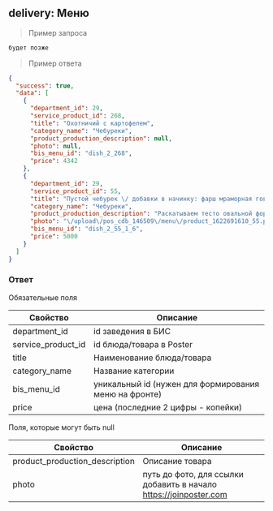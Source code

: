 ## delivery: Меню

> Пример запроса
```javascript
будет позже
```

> Пример ответа 
```json
{
  "success": true,
  "data": [
    {
      "department_id": 29,
      "service_product_id": 268,
      "title": "Охотничий с картофелем",
      "category_name": "Чебуреки",
      "product_production_description": null,
      "photo": null,
      "bis_menu_id": "dish_2_268",
      "price": 4342
    },
    {
      "department_id": 29,
      "service_product_id": 55,
      "title": "Пустой чебурек \/ добавки в начинку: фарш мраморная говядина",
      "category_name": "Чебуреки",
      "product_production_description": "Раскатываем тесто овальной формы толщиной 1,5мм, шириной 30см, длиной 45см. Далее накрываем  второй половиной теста, обрезаем края ножом-роликом по шаблону полукруглой формы 22смХ13см. Далее опускаем чебурек в масло разогретое до 195С,  жарим на одной стороне 2 минуты и 1 минуту на другой стороне. Достаем, кладем на сетку, даем стечь маслу 10-15 секунд, укладываем чебурек в упаковку прикладываем салфетки и подаем покупателю.",
      "photo": "\/upload\/pos_cdb_146509\/menu\/product_1622691610_55.png",
      "bis_menu_id": "dish_2_55_1_6",
      "price": 5000    
    }
  ]
}
```

### Ответ

Обязательные поля

Свойство | Описание
-------- | --------
department_id | id заведения в БИС
service_product_id | id блюда/товара в Poster
title | Наименование блюда/товара
category_name | Название категории 
bis_menu_id | уникальный id (нужен для формирования меню на фронте)
price | цена (последние 2 цифры - копейки)

Поля, которые могут быть null

Свойство | Описание
-------- | --------
product_production_description | Описание товара
photo | путь до фото, для ссылки добавить в начало https://joinposter.com 
